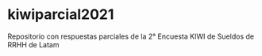 # kiwiparcial2021
Repositorio con respuestas parciales de la 2° Encuesta KIWI de Sueldos de RRHH de Latam
